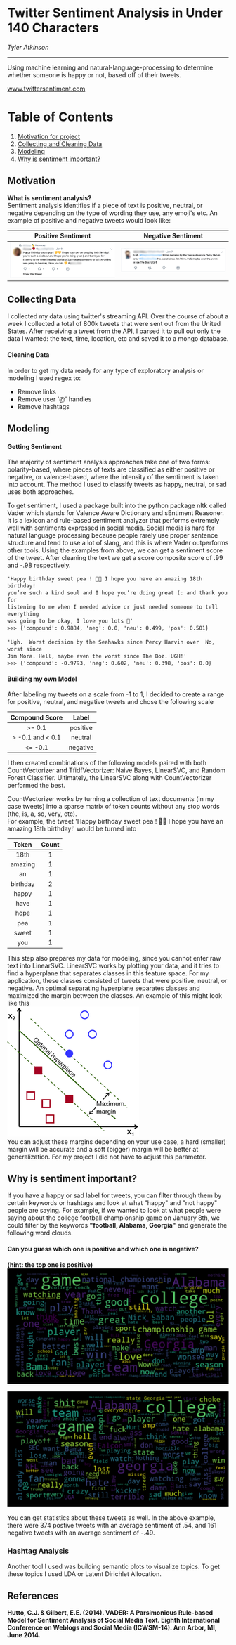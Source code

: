 # Twitter Sentiment Analysis in Under 140 Characters
  
*Tyler Atkinson*
  
---
Using machine learning and natural-language-processing to determine whether someone is happy or not, based off of their tweets.

www.twittersentiment.com

# Table of Contents
  1. [Motivation for project](#motivation)
  2. [Collecting and Cleaning Data](#collecting-data)
  3. [Modeling](#modeling)
  4. [Why is sentiment important?](#why-is-sentiment-important)
  
## Motivation
**What is sentiment analysis?**  
Sentiment analysis identifies if a piece of text is positive, neutral, or negative depending on the type of wording they use, any emoji's etc. An example of positive and negative tweets would look like:

  
Positive Sentiment          |  Negative Sentiment
:--------------------------:|:-------------------------:
![](images/happy_tweet.png) |  ![](images/sad_tweet.png)
  
  
## Collecting Data
I collected my data using twitter's streaming API. Over the course of about a week I collected a total of 800k tweets that were sent out from the United States. After receiving a tweet from the API, I parsed it to pull out only the data I wanted: the text, time, location, etc and saved it to a mongo database. 
#### Cleaning Data
In order to get my data ready for any type of exploratory analysis or modeling I used regex to:
- Remove links
- Remove user '@' handles
- Remove hashtags
  
  
## Modeling
#### Getting Sentiment
The majority of sentiment analysis approaches take one of two forms: polarity-based, where pieces of texts are classified as either positive or negative, or valence-based, where the intensity of the sentiment is taken into account. The method I used to classify tweets as happy, neutral, or sad uses both approaches.  
  
To get sentiment, I used a package built into the python package nltk called Vader which stands for Valence Aware Dictionary and sEntiment Reasoner. It is a lexicon and rule-based sentiment analyzer that performs extremely well with sentiments expressed in social media. Social media is hard for natural language processing because people rarely use proper sentence structure and tend to use a lot of slang, and this is where Vader outperforms other tools.
Using the examples from above, we can get a sentiment score of the tweet. After cleaning the text we get a score composite score of .99 and -.98 respectively.
~~~
'Happy birthday sweet pea ! 💛💛 I hope you have an amazing 18th birthday!
you’re such a kind soul and I hope you’re doing great (: and thank you for
listening to me when I needed advice or just needed someone to tell everything
was going to be okay, I love you lots 💛'
>>> {'compound': 0.9884, 'neg': 0.0, 'neu': 0.499, 'pos': 0.501}

'Ugh.  Worst decision by the Seahawks since Percy Harvin over  No, worst since
Jim Mora. Hell, maybe even the worst since The Boz. UGH!'
>>> {'compound': -0.9793, 'neg': 0.602, 'neu': 0.398, 'pos': 0.0}
~~~
  
#### Building my own Model
After labeling my tweets on a scale from -1 to 1, I decided to create a range for positive, neutral, and negative tweets and chose the following scale  

| Compound Score      | Label      |
| :-----------------: | :--------: |
| >= 0.1              | positive   |
| > -0.1 and < 0.1    | neutral    |
| <= -0.1             | negative   |

I then created combinations of the following models paired with both CountVectorizer and TfidfVectorizer: Naive Bayes, LinearSVC, and Random Forest Classifier. Ultimately, the LinearSVC along with CountVectorizer performed the best.  
  
CountVectorizer works by turning a collection of text documents (in my case tweets) into a sparse matrix of token counts without any stop words (the, is, a, so, very, etc).  
For example, the tweet 'Happy birthday sweet pea ! 💛💛 I hope you have an amazing 18th birthday!' would be turned into  
  
| Token | Count |
| :----:| :----:|
| 18th  |  1    |
| amazing  |  1    |
| an  |  1    |
| birthday  |  2    |
| happy  |  1    |
| have  |  1    |
| hope  |  1    |
| pea  |  1    |
| sweet  |  1    |
| you  |  1    |
  
This step also prepares my data for modeling, since you cannot enter raw text into LinearSVC. LinearSVC works by plotting your data, and it tries to find a hyperplane that separates classes in this feature space. For my application, these classes consisted of tweets that were positive, neutral, or negative. An optimal separating hyperplane separates classes and maximized the margin between the classes. An example of this might look like this  
![](images/hyperplane.png)  
You can adjust these margins depending on your use case, a hard (smaller) margin will be accurate and a soft (bigger) margin will be better at generalization. For my project I did not have to adjust this parameter. 
  
## Why is sentiment important?
If you have a happy or sad label for tweets, you can filter through them by certain keywords or hashtags and look at what "happy" and "not happy" people are saying. For example, if we wanted to look at what people were saying about the college football championship game on January 8th, we could filter by the keywords **"football, Alabama, Georgia"** and generate the following word clouds.
 
#### Can you guess which one is positive and which one is negative?  
**(hint: the top one is positive)**
![](images/pos_cloud.png)  

![](images/neg_cloud.png)

You can get statistics about these tweets as well. In the above example, there were 374 postive tweets with an average sentiment of .54, and 161 negative tweets with an average sentiment of -.49. 
  
### Hashtag Analysis
Another tool I used was building semantic plots to visualize topics. To get these topics I used LDA or Latent Dirichlet Allocation. 
  
  
  
## References
  **Hutto, C.J. & Gilbert, E.E. (2014). VADER: A Parsimonious Rule-based Model for Sentiment Analysis of Social Media Text. Eighth International Conference on Weblogs and Social Media (ICWSM-14). Ann Arbor, MI, June 2014.** 







